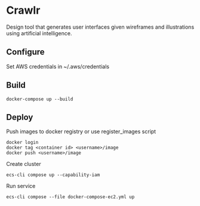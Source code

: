# Crawlr

Design tool that generates user interfaces given wireframes and illustrations using artificial intelligence.

## Configure

Set AWS credentials in ~/.aws/credentials

## Build

    docker-compose up --build

## Deploy

Push images to docker registry or use register_images script

    docker login
    docker tag <container id> <username>/image
    docker push <username>/image

Create cluster

    ecs-cli compose up --capability-iam

Run service

    ecs-cli compose --file docker-compose-ec2.yml up
